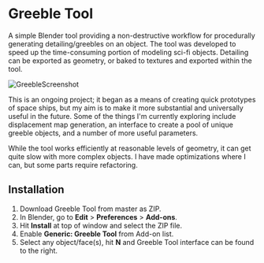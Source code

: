 # Greeble Tool

A simple Blender tool providing a non-destructive workflow for procedurally generating detailing/greebles on an object. The tool was developed to speed up the time-consuming portion of modeling sci-fi objects. Detailing can be exported as geometry, or baked to textures and exported within the tool.

![GreebleScreenshot](https://github.com/DanielAskerov/Greeble-Tool/assets/140186597/7d9ac37a-9f1f-4423-8562-61ef2a90170e)

This is an ongoing project; it began as a means of creating quick prototypes of space ships, but my aim is to make it more substantial and universally useful in the future. Some of the things I'm currently exploring include displacement map generation, an interface to create a pool of unique greeble objects, and a number of more useful parameters. 

While the tool works efficiently at reasonable levels of geometry, it can get quite slow with more complex objects. I have made optimizations where I can, but some parts require refactoring.


## Installation

1. Download Greeble Tool from master as ZIP.
2. In Blender, go to **Edit** > **Preferences** > **Add-ons**.
3. Hit **Install** at top of window and select the ZIP file.
4. Enable **Generic: Greeble Tool** from Add-on list.
5. Select any object/face(s), hit **N** and Greeble Tool interface can be found to the right.
